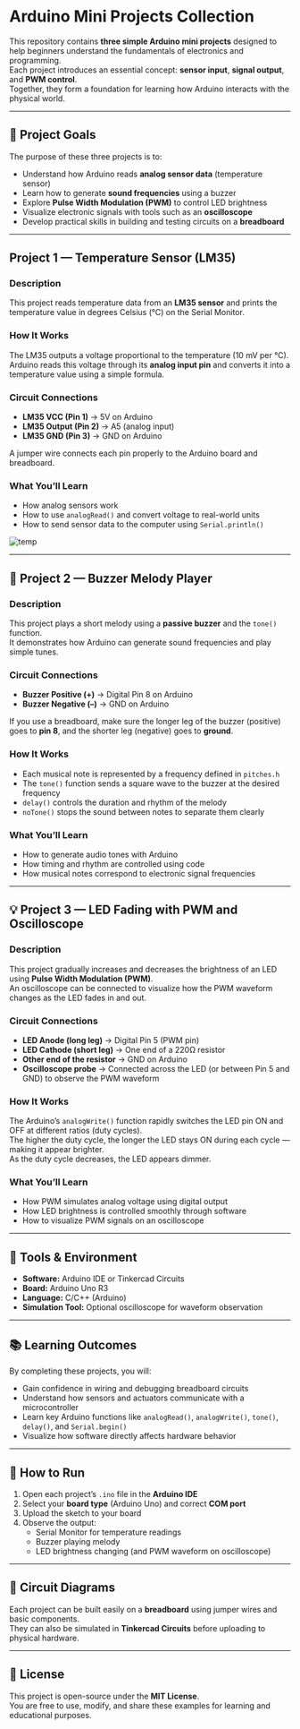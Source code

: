 # Arduino Mini Projects Collection

This repository contains **three simple Arduino mini projects** designed to help beginners understand the fundamentals of electronics and programming.  
Each project introduces an essential concept: **sensor input**, **signal output**, and **PWM control**.  
Together, they form a foundation for learning how Arduino interacts with the physical world.

---

## 🎯 Project Goals

The purpose of these three projects is to:
- Understand how Arduino reads **analog sensor data** (temperature sensor)
- Learn how to generate **sound frequencies** using a buzzer
- Explore **Pulse Width Modulation (PWM)** to control LED brightness
- Visualize electronic signals with tools such as an **oscilloscope**
- Develop practical skills in building and testing circuits on a **breadboard**

---

## Project 1 — Temperature Sensor (LM35)

### Description
This project reads temperature data from an **LM35 sensor** and prints the temperature value in degrees Celsius (°C) on the Serial Monitor.

### How It Works
The LM35 outputs a voltage proportional to the temperature (10 mV per °C).  
Arduino reads this voltage through its **analog input pin** and converts it into a temperature value using a simple formula.

### Circuit Connections
- **LM35 VCC (Pin 1)** → 5V on Arduino  
- **LM35 Output (Pin 2)** → A5 (analog input)  
- **LM35 GND (Pin 3)** → GND on Arduino  

A jumper wire connects each pin properly to the Arduino board and breadboard.

### What You’ll Learn
- How analog sensors work  
- How to use `analogRead()` and convert voltage to real-world units  
- How to send sensor data to the computer using `Serial.println()`

![temp](images/)

---

## 🎵 Project 2 — Buzzer Melody Player

### Description
This project plays a short melody using a **passive buzzer** and the `tone()` function.  
It demonstrates how Arduino can generate sound frequencies and play simple tunes.

### Circuit Connections
- **Buzzer Positive (+)** → Digital Pin 8 on Arduino  
- **Buzzer Negative (–)** → GND on Arduino  

If you use a breadboard, make sure the longer leg of the buzzer (positive) goes to **pin 8**, and the shorter leg (negative) goes to **ground**.

### How It Works
- Each musical note is represented by a frequency defined in `pitches.h`  
- The `tone()` function sends a square wave to the buzzer at the desired frequency  
- `delay()` controls the duration and rhythm of the melody  
- `noTone()` stops the sound between notes to separate them clearly  

### What You’ll Learn
- How to generate audio tones with Arduino  
- How timing and rhythm are controlled using code  
- How musical notes correspond to electronic signal frequencies

---

## 💡 Project 3 — LED Fading with PWM and Oscilloscope

### Description
This project gradually increases and decreases the brightness of an LED using **Pulse Width Modulation (PWM)**.  
An oscilloscope can be connected to visualize how the PWM waveform changes as the LED fades in and out.

### Circuit Connections
- **LED Anode (long leg)** → Digital Pin 5 (PWM pin)  
- **LED Cathode (short leg)** → One end of a 220Ω resistor  
- **Other end of the resistor** → GND on Arduino  
- **Oscilloscope probe** → Connected across the LED (or between Pin 5 and GND) to observe the PWM waveform  

### How It Works
The Arduino’s `analogWrite()` function rapidly switches the LED pin ON and OFF at different ratios (duty cycles).  
The higher the duty cycle, the longer the LED stays ON during each cycle — making it appear brighter.  
As the duty cycle decreases, the LED appears dimmer.

### What You’ll Learn
- How PWM simulates analog voltage using digital output  
- How LED brightness is controlled smoothly through software  
- How to visualize PWM signals on an oscilloscope  

---

## 🧩 Tools & Environment

- **Software:** Arduino IDE or Tinkercad Circuits  
- **Board:** Arduino Uno R3  
- **Language:** C/C++ (Arduino)  
- **Simulation Tool:** Optional oscilloscope for waveform observation  

---

## 📚 Learning Outcomes

By completing these projects, you will:
- Gain confidence in wiring and debugging breadboard circuits  
- Understand how sensors and actuators communicate with a microcontroller  
- Learn key Arduino functions like `analogRead()`, `analogWrite()`, `tone()`, `delay()`, and `Serial.begin()`  
- Visualize how software directly affects hardware behavior  

---

## 🚀 How to Run

1. Open each project’s `.ino` file in the **Arduino IDE**  
2. Select your **board type** (Arduino Uno) and correct **COM port**  
3. Upload the sketch to your board  
4. Observe the output:
   - Serial Monitor for temperature readings  
   - Buzzer playing melody  
   - LED brightness changing (and PWM waveform on oscilloscope)

---

## 📸 Circuit Diagrams

Each project can be built easily on a **breadboard** using jumper wires and basic components.  
They can also be simulated in **Tinkercad Circuits** before uploading to physical hardware.

---

## 🧾 License

This project is open-source under the **MIT License**.  
You are free to use, modify, and share these examples for learning and educational purposes.

